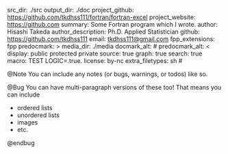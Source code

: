 src_dir: ./src
output_dir: ./doc
project_github: https://github.com/tkdhss111/fortran/fortran-excel
project_website: https://github.com
summary: Some Fortran program which I wrote.
author: Hisashi Takeda
author_description: Ph.D. Applied Statistician
github: https://github.com/tkdhss111
email: tkdhss111@gmail.com
fpp_extensions: fpp
predocmark: >
media_dir: ./media
docmark_alt: #
predocmark_alt: <
display: public
         protected
         private
source: true
graph: true
search: true
macro: TEST
       LOGIC=.true.
license: by-nc
extra_filetypes: sh #

@Note
You can include any notes (or bugs, warnings, or todos) like so.

@Bug
You can have multi-paragraph versions of these too! That means you can
include

- ordered lists
- unordered lists
- images
- etc.

@endbug

